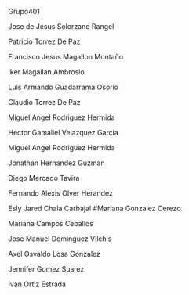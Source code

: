 Grupo401

Jose de Jesus Solorzano Rangel

Patricio Torrez De Paz

Francisco Jesus Magallon Montaño

Iker Magallan Ambrosio

Luis Armando Guadarrama Osorio

Claudio Torrez De Paz

Miguel Angel Rodriguez Hermida

Hector Gamaliel Velazquez Garcia

Miguel Angel Rodriguez Hermida

Jonathan Hernandez Guzman

Diego Mercado Tavira

Fernando Alexis Olver Herandez

Esly Jared Chala Carbajal #Mariana Gonzalez Cerezo

Mariana Campos Ceballos

Jose Manuel Dominguez Vilchis

Axel Osvaldo Losa Gonzalez

Jennifer Gomez Suarez 

Ivan Ortiz Estrada
